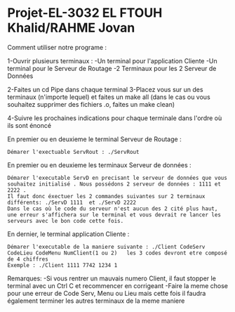 # Projet-EL-3032 EL FTOUH Khalid/RAHME Jovan

Comment utiliser notre programe :

1-Ouvrir plusieurs terminaux : 
        -Un terminal pour l'application Cliente
        -Un terminal pour le Serveur de Routage
        -2 Terminaux pour les 2 Serveur de Données

2-Faites un cd Pipe dans chaque terminal
3-Placez vous sur un des terminaux (n'importe lequel) et faites un make all (dans le cas ou vous souhaitez supprimer des fichiers .o, faites un make clean)

4-Suivre les prochaines indications pour chaque terminale dans l'ordre où ils sont énoncé



En premier ou en deuxieme le terminal Serveur de Routage :

    Démarer l'exectuable ServRout : ./ServRout



En premier ou en deuxieme les terminaux Serveur de données :

    Démarer l'executable ServD en precisant le serveur de données que vous souhaitez initialisé . Nous possédons 2 serveur de données : 1111 et 2222 . 
    Il faut donc éxectuer les 2 commandes suivantes sur 2 terminaux différents: ./ServD 1111  et ./ServD 2222 
    Dans le cas où le code du serveur n'est aucun des 2 cité plus haut, une erreur s'affichera sur le terminal et vous devrait re lancer les serveurs avec le bon code cette fois.
    


En dernier, le terminal application Cliente :

    Démarer l'executable de la maniere suivante : ./Client CodeServ CodeLieu CodeMenu NumClient(1 ou 2)   les 3 codes devront etre composé de 4 chiffres
    Exemple : ./Client 1111 7742 1234 1


Remarques:
    -Si vous rentrer un mauvais numero Client, il faut stopper le terminal avec un Ctrl C et recommencer en corrigeant
    -Faire la meme chose pour une erreur de Code Serv, Menu ou Lieu mais cette fois il faudra également terminer les autres terminaux de la meme maniere
